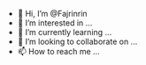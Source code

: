 - 👋 Hi, I’m @Fajrinrin
- 👀 I’m interested in ...
- 🌱 I’m currently learning ...
- 💞️ I’m looking to collaborate on ...
- 📫 How to reach me ...

<!---
Fajrinrin/Fajrinrin is a ✨ special ✨ repository because its `README.md` (this file) appears on your GitHub profile.
You can click the Preview link to take a look at your changes.
--->
